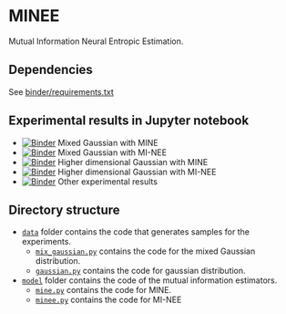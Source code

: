 # MINEE 

Mutual Information Neural Entropic Estimation.

## Dependencies

See [binder/requirements.txt](./binder/requirements.txt)

## Experimental results in Jupyter notebook

- [![Binder](https://mybinder.org/badge_logo.svg)](https://mybinder.org/v2/gh/fasterminee/NeurIPS2019/master?urlpath=lab/tree/MixedGaussian_MINE.ipynb) Mixed Gaussian with MINE
- [![Binder](https://mybinder.org/badge_logo.svg)](https://mybinder.org/v2/gh/fasterminee/NeurIPS2019/master?urlpath=lab/tree/MixedGaussian_MINEE.ipynb) Mixed Gaussian with MI-NEE
- [![Binder](https://mybinder.org/badge_logo.svg)](https://mybinder.org/v2/gh/fasterminee/NeurIPS2019/master?urlpath=lab/tree/Gaussian_MINE.ipynb) Higher dimensional Gaussian with MINE
- [![Binder](https://mybinder.org/badge_logo.svg)](https://mybinder.org/v2/gh/fasterminee/NeurIPS2019/master?urlpath=lab/tree/Gaussian_MINEE.ipynb) Higher dimensional Gaussian with MI-NEE
- [![Binder](https://mybinder.org/badge_logo.svg)](https://mybinder.org/v2/gh/fasterminee/NeurIPS2019/master?urlpath=lab/tree/other_results.ipynb) Other experimental results 

## Directory structure

- [`data`](./data) folder contains the code that generates samples for the experiments.
  - [`mix_gaussian.py`](./data/mix_gaussian.py) contains the code for the mixed Gaussian distribution.
  - [`gaussian.py`](./data/gaussian.py) contains the code for gaussian distribution.
- [`model`](./model) folder contains the code of the mutual information estimators.
  - [`mine.py`](./model/mine.py) contains the code for MINE.
  - [`minee.py`](./model/minee.py) contains the code for MI-NEE
 
 
